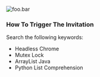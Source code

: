 ![foo.bar](imgs/1.png)

### How To Trigger The Invitation

Search the following keywords:

- Headless Chrome
- Mutex Lock
- ArrayList Java
- Python List Comprehension
